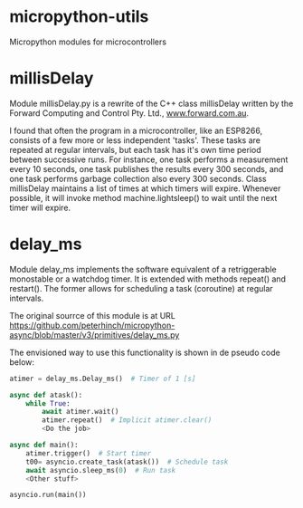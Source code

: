 # micropython-utils
Micropython modules for microcontrollers

# millisDelay
Module millisDelay.py is a rewrite of the C++ class millisDelay written by the
Forward Computing and Control Pty. Ltd., www.forward.com.au.

I found that often the program in a microcontroller, like an ESP8266, consists
of a few more or less independent 'tasks'. These tasks are repeated at regular
intervals, but each task has it's own time period between successive runs. For
instance, one task performs a measurement every 10 seconds, one task publishes
the results every 300 seconds, and one task performs garbage collection also
every 300 seconds. Class millisDelay maintains a list of times at which timers
will expire. Whenever possible, it will invoke method machine.lightsleep() to
wait until the next timer will expire.

# delay_ms
Module delay_ms implements the software equivalent of a retriggerable
monostable or a watchdog timer. It is extended with methods repeat() and
restart(). The former allows for scheduling a task (coroutine) at regular
intervals.

The original sourrce of this module is at URL
https://github.com/peterhinch/micropython-async/blob/master/v3/primitives/delay_ms.py

The envisioned way to use this functionality is shown in de pseudo code below:
```python
atimer = delay_ms.Delay_ms()  # Timer of 1 [s]

async def atask():
    while True:
        await atimer.wait()
        atimer.repeat()  # Implicit atimer.clear()
        <Do the job>

async def main():
    atimer.trigger()  # Start timer
    t00= asyncio.create_task(atask())  # Schedule task
    await asyncio.sleep_ms(0)  # Run task
    <Other stuff>

asyncio.run(main())
```
